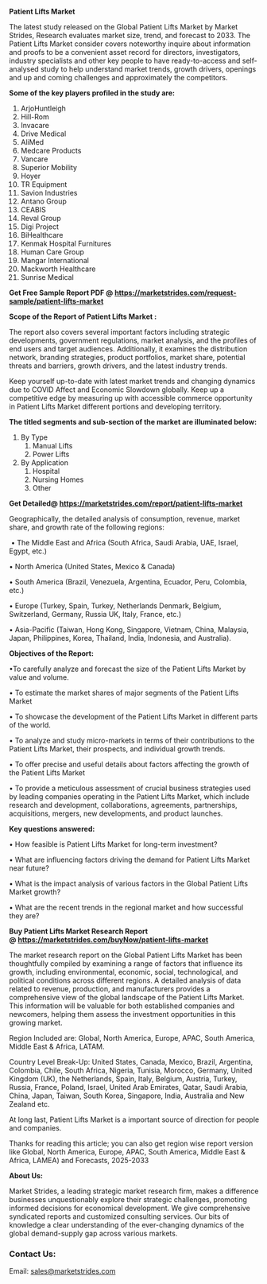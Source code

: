 <p><strong>Patient Lifts Market</strong></p>
<p>The latest study released on the Global Patient Lifts Market by Market Strides, Research evaluates market size, trend, and forecast to 2033. The Patient Lifts Market consider covers noteworthy inquire about information and proofs to be a convenient asset record for directors, investigators, industry specialists and other key people to have ready-to-access and self-analysed study to help understand market trends, growth drivers, openings and up and coming challenges and approximately the competitors.</p>
<p><strong> Some of the key players profiled in the study are: </strong></p>
<ol>
<li>ArjoHuntleigh</li>
<li>Hill-Rom</li>
<li>Invacare</li>
<li>Drive Medical</li>
<li>AliMed</li>
<li>Medcare Products</li>
<li>Vancare</li>
<li>Superior Mobility</li>
<li>Hoyer</li>
<li>TR Equipment</li>
<li>Savion Industries</li>
<li>Antano Group</li>
<li>CEABIS</li>
<li>Reval Group</li>
<li>Digi Project</li>
<li>BiHealthcare</li>
<li>Kenmak Hospital Furnitures</li>
<li>Human Care Group</li>
<li>Mangar International</li>
<li>Mackworth Healthcare</li>
<li>Sunrise Medical</li>
</ol>
<p><strong>Get Free Sample Report PDF @ <a href="https://marketstrides.com/request-sample/patient-lifts-market">https://marketstrides.com/request-sample/patient-lifts-market</a></strong></p>
<p><strong> Scope of the Report of Patient Lifts Market : </strong></p>
<p>The report also covers several important factors including strategic developments, government regulations, market analysis, and the profiles of end users and target audiences. Additionally, it examines the distribution network, branding strategies, product portfolios, market share, potential threats and barriers, growth drivers, and the latest industry trends.</p>
<p>Keep yourself up-to-date with latest market trends and changing dynamics due to COVID Affect and Economic Slowdown globally. Keep up a competitive edge by measuring up with accessible commerce opportunity in Patient Lifts Market different portions and developing territory.</p>
<p><strong> The titled segments and sub-section of the market are illuminated below: </strong></p>
<ol>
<li>By Type
<ol>
<li>Manual Lifts</li>
<li>Power Lifts</li>
</ol>
</li>
<li>By Application
<ol>
<li>Hospital</li>
<li>Nursing Homes</li>
<li>Other</li>
</ol>
</li>
</ol>
<p><strong>Get Detailed@ <a href="https://marketstrides.com/report/patient-lifts-market">https://marketstrides.com/report/patient-lifts-market</a></strong></p>
<p>Geographically, the detailed analysis of consumption, revenue, market share, and growth rate of the following regions:</p>
<p>&nbsp;&bull; The Middle East and Africa (South Africa, Saudi Arabia, UAE, Israel, Egypt, etc.)</p>
<p>&bull; North America (United States, Mexico &amp; Canada)</p>
<p>&bull; South America (Brazil, Venezuela, Argentina, Ecuador, Peru, Colombia, etc.)</p>
<p>&bull; Europe (Turkey, Spain, Turkey, Netherlands Denmark, Belgium, Switzerland, Germany, Russia UK, Italy, France, etc.)</p>
<p>&bull; Asia-Pacific (Taiwan, Hong Kong, Singapore, Vietnam, China, Malaysia, Japan, Philippines, Korea, Thailand, India, Indonesia, and Australia).</p>
<p><strong>Objectives of the Report: </strong></p>
<p>&bull;To carefully analyze and forecast the size of the Patient Lifts Market by value and volume.</p>
<p>&bull; To estimate the market shares of major segments of the Patient Lifts Market</p>
<p>&bull; To showcase the development of the Patient Lifts Market in different parts of the world.</p>
<p>&bull; To analyze and study micro-markets in terms of their contributions to the Patient Lifts Market, their prospects, and individual growth trends.</p>
<p>&bull; To offer precise and useful details about factors affecting the growth of the Patient Lifts Market</p>
<p>&bull; To provide a meticulous assessment of crucial business strategies used by leading companies operating in the Patient Lifts Market, which include research and development, collaborations, agreements, partnerships, acquisitions, mergers, new developments, and product launches.</p>
<p><strong>Key questions answered: </strong></p>
<p>&bull; How feasible is Patient Lifts Market for long-term investment?</p>
<p>&bull; What are influencing factors driving the demand for Patient Lifts Market near future?</p>
<p>&bull; What is the impact analysis of various factors in the Global Patient Lifts Market growth?</p>
<p>&bull; What are the recent trends in the regional market and how successful they are?</p>
<p><strong>Buy Patient Lifts Market Research Report @&nbsp;<a href="https://marketstrides.com/buyNow/patient-lifts-market">https://marketstrides.com/buyNow/patient-lifts-market</a></strong></p>
<p>The market research report on the Global Patient Lifts Market has been thoughtfully compiled by examining a range of factors that influence its growth, including environmental, economic, social, technological, and political conditions across different regions. A detailed analysis of data related to revenue, production, and manufacturers provides a comprehensive view of the global landscape of the Patient Lifts Market. This information will be valuable for both established companies and newcomers, helping them assess the investment opportunities in this growing market.</p>
<p>Region Included are: Global, North America, Europe, APAC, South America, Middle East &amp; Africa, LATAM.</p>
<p>Country Level Break-Up: United States, Canada, Mexico, Brazil, Argentina, Colombia, Chile, South Africa, Nigeria, Tunisia, Morocco, Germany, United Kingdom (UK), the Netherlands, Spain, Italy, Belgium, Austria, Turkey, Russia, France, Poland, Israel, United Arab Emirates, Qatar, Saudi Arabia, China, Japan, Taiwan, South Korea, Singapore, India, Australia and New Zealand etc.</p>
<p>At long last, Patient Lifts Market is a important source of direction for people and companies.</p>
<p>Thanks for reading this article; you can also get region wise report version like Global, North America, Europe, APAC, South America, Middle East &amp; Africa, LAMEA) and Forecasts, 2025-2033</p>
<p><strong>About Us: </strong></p>
<p>Market Strides, a leading strategic market research firm, makes a difference businesses unquestionably explore their strategic challenges, promoting informed decisions for economical development. We give comprehensive syndicated reports and customized consulting services. Our bits of knowledge a clear understanding of the ever-changing dynamics of the global demand-supply gap across various markets.</p>
<h3>Contact Us:</h3>
<p>Email: <a href="mailto:sales@marketstrides.com">sales@marketstrides.com</a></p>
